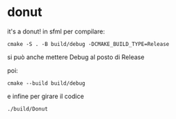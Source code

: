 # donut
it's a donut! in sfml
per compilare:
```
cmake -S . -B build/debug -DCMAKE_BUILD_TYPE=Release
```
si può anche mettere Debug al posto di Release

poi:

```
cmake --build build/debug
```
e infine per girare il codice

```
./build/Donut
```

